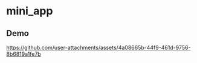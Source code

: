 # mini_app


## Demo


https://github.com/user-attachments/assets/4a08665b-44f9-461d-9756-8b6819a1fe7b

